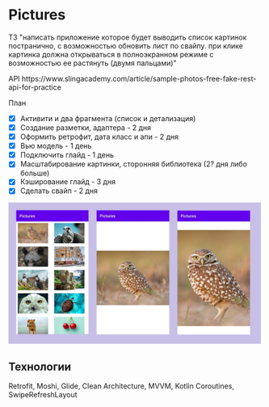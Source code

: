 # Pictures
<p>
ТЗ "написать приложение которое будет выводить список картинок постранично, с возможностью обновить лист по свайпу. при клике картинка должна открываться в полноэкранном режиме с возможностью ее растянуть (двумя пальцами)"
</p>
<p>
  API https://www.slingacademy.com/article/sample-photos-free-fake-rest-api-for-practice
</p>

План
- [x] Активити и два фрагмента (список и детализация)
- [x] Создание разметки, адаптера - 2 дня
- [x] Оформить ретрофит, дата класс и апи - 2 дня
- [x] Вью модель - 1 день
- [x] Подключить глайд - 1 день
- [x] Масштабирование картинки, сторонняя библиотека (2? дня либо больше)
- [x] Кэширование глайд - 3 дня
- [x] Сделать свайп - 2 дня
<p></p>
<p></p>
<img src="https://github.com/OlyaAnv/Pictures/blob/master/c%20(3).jpg" width="500">

## Технологии
<p>Retrofit, Moshi, Glide, Clean Architecture, MVVM, Kotlin Coroutines, SwipeRefreshLayout </p>
